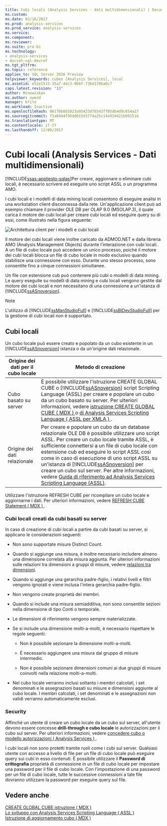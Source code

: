 ```yaml
---
title: Cubi locali (Analysis Services - dati multidimensionali) | Documenti Microsoft
ms.custom: 
ms.date: 03/16/2017
ms.prod: analysis-services
ms.prod_service: analysis-services
ms.service: 
ms.component: 
ms.reviewer: 
ms.suite: pro-bi
ms.technology:
- analysis-services
- docset-sql-devref
ms.tgt_pltfrm: 
ms.topic: reference
applies_to: SQL Server 2016 Preview
helpviewer_keywords: cubes [Analysis Services], local
ms.assetid: e52e1515-35a7-4dc3-9bbf-736d176ba0c7
caps.latest.revision: "13"
author: Minewiskan
ms.author: owend
manager: kfile
ms.workload: Inactive
ms.openlocfilehash: 06178b8d1023a95433d76543ff05db4d9c654a27
ms.sourcegitcommit: f1a6944f95dd015d3774a25c14a919421b09151b
ms.translationtype: MT
ms.contentlocale: it-IT
ms.lasthandoff: 12/08/2017
---
```

# <a name="local-cubes-analysis-services---multidimensional-data"></a>Cubi locali (Analysis Services - Dati multidimensionali)
[!INCLUDE[ssas-appliesto-sqlas](../../../includes/ssas-appliesto-sqlas.md)]Per creare, aggiornare o eliminare cubi locali, è necessario scrivere ed eseguire uno script ASSL o un programma AMO.  
  
 I cubi locali e i modelli di data mining locali consentono di eseguire analisi in una workstation client disconnessa dalla rete. Un'applicazione client può ad esempio chiamare il provider OLE DB per OLAP 9.0 (MSOLAP.3), il quale carica il motore dei cubi locali per creare cubi locali ed eseguire query su di essi, come illustrato nella figura seguente:  
  
 ![Architettura client per i modelli e cubi locali](../../../analysis-services/multidimensional-models/olap-physical/media/as-localcubearch9.gif "architettura Client per i modelli e cubi locali")  
  
 Il motore dei cubi locali viene inoltre caricato da ADMOD.NET e dalla libreria AMO (Analysis Management Objects) durante l'interazione con cubi locali. A un file di cubo locale può accedere un unico processo, poiché il motore dei cubi locali blocca un file di cubo locale in modo esclusivo quando stabilisce una connessione con esso. Durante uno stesso processo, sono consentite fino a cinque connessioni simultanee.  
  
 Un file con estensione cub può contenere più cubi o modelli di data mining. Le query eseguite su modelli di data mining e cubi locali vengono gestite dal motore dei cubi locali e non necessitano di una connessione a un'istanza di [!INCLUDE[ssASnoversion](../../../includes/ssasnoversion-md.md)].  
  
> [!NOTE]  
>  L'utilizzo di [!INCLUDE[ssManStudioFull](../../../includes/ssmanstudiofull-md.md)] e [!INCLUDE[ssBIDevStudioFull](../../../includes/ssbidevstudiofull-md.md)] per la gestione di cubi locali non è supportato.  
  
## <a name="local-cubes"></a>Cubi locali  
 Un cubo locale può essere creato e popolato da un cubo esistente in un [!INCLUDE[ssASnoversion](../../../includes/ssasnoversion-md.md)] istanza o da un'origine dati relazionale.  
  
|Origine dei dati per il cubo locale|Metodo di creazione|  
|------------------------------------|---------------------|  
|Cubo basato su server|È possibile utilizzare l'istruzione CREATE GLOBAL CUBE o [!INCLUDE[ssASnoversion](../../../includes/ssasnoversion-md.md)] script Scripting Language (ASSL) per creare e popolare un cubo da un cubo basato su server. Per ulteriori informazioni, vedere [istruzione CREATE GLOBAL CUBE &#40; MDX &#41; ](../../../mdx/mdx-data-definition-create-global-cube.md) o [di Analysis Services Scripting Language &#40; ASSL per XMLA &#41; ](../../../analysis-services/scripting/analysis-services-scripting-language-assl-for-xmla.md).|  
|Origine dei dati relazionale|Per creare e popolare un cubo da un database relazionale OLE DB è possibile utilizzare uno script ASSL. Per creare un cubo locale tramite ASSL, è sufficiente connettersi a un file di cubo locale con estensione cub ed eseguire lo script ASSL così come in caso di esecuzione di uno script ASSL su un'istanza di [!INCLUDE[ssASnoversion](../../../includes/ssasnoversion-md.md)] per creare un cubo sul server. Per altre informazioni, vedere [Guida di riferimento ad Analysis Services Scripting Language &#40;ASSL&#41;](../../../analysis-services/scripting/analysis-services-scripting-language-assl-for-xmla.md).|  
  
 Utilizzare l'istruzione REFRESH CUBE per ricompilare un cubo locale e aggiornarne i dati. Per ulteriori informazioni, vedere [REFRESH CUBE Statement &#40; MDX &#41; ](../../../mdx/mdx-data-definition-refresh-cube.md).  
  
### <a name="local-cubes-created-from-server-based-cubes"></a>Cubi locali creati da cubi basati su server  
 In caso di creazione di cubi locali a partire da cubi basati su server, si applicano le considerazioni seguenti:  
  
-   Non sono supportate misure Distinct Count.  
  
-   Quando si aggiunge una misura, è inoltre necessario includere almeno una dimensione correlata alla misura aggiunta. Per ulteriori informazioni sulle relazioni tra dimensioni a gruppi di misure, vedere [relazioni tra dimensioni](../../../analysis-services/multidimensional-models-olap-logical-cube-objects/dimension-relationships.md).  
  
-   Quando si aggiunge una gerarchia padre-figlio, i relativi livelli e filtri vengono ignorati e viene inclusa l'intera gerarchia padre-figlio.  
  
-   Non vengono create proprietà dei membri.  
  
-   Quando si include una misura semiadditiva, non sono consentite sezioni nella dimensione di tipo Conti o temporale.  
  
-   Le dimensioni di riferimento vengono sempre materializzate.  
  
-   Se si include una dimensione molti-a-molti, è necessario rispettare le regole seguenti:  
  
    -   Non è possibile sezionare la dimensione molti-a-molti.  
  
    -   È necessario aggiungere una misura dal gruppo di misure intermedio.  
  
    -   Non è possibile sezionare dimensioni comuni ai due gruppi di misure coinvolti nella relazione molti-a-molti.  
  
-   Nel cubo locale verranno inclusi soltanto i membri calcolati, i set denominati e le assegnazioni basati su misure e dimensioni aggiunte al cubo locale. I membri calcolati, i set denominati e le assegnazioni non validi verranno automaticamente esclusi.  
  
### <a name="security"></a>Security  
 Affinché un utente di creare un cubo locale da un cubo sul server, all'utente devono essere concesse **drill-through e cubo locale** le autorizzazioni per il cubo sul server. Per ulteriori informazioni, vedere [concedere cubo o modello autorizzazioni &#40; Analysis Services &#41; ](../../../analysis-services/multidimensional-models/grant-cube-or-model-permissions-analysis-services.md).  
  
 I cubi locali non sono protetti tramite ruoli come i cubi sul server. Qualsiasi utente con accesso a livello di file per un file di cubo locale può eseguire query sui cubi in esso contenuti. È possibile utilizzare il **Password di crittografia** proprietà di connessione in un file di cubo locale per impostare una password per il file di cubo locale. Con l'impostazione di una password per un file di cubo locale, tutte le successive connessioni a tale file dovranno utilizzare la password per eseguire query sul file.  
  
## <a name="see-also"></a>Vedere anche  
 [CREATE GLOBAL CUBE istruzione &#40; MDX &#41;](../../../mdx/mdx-data-definition-create-global-cube.md)   
 [Lo sviluppo con Analysis Services Scripting Language &#40; ASSL &#41;](../../../analysis-services/multidimensional-models/scripting-language-assl/developing-with-analysis-services-scripting-language-assl.md)   
 [Istruzione di aggiornamento cubo &#40; MDX &#41;](../../../mdx/mdx-data-definition-refresh-cube.md)  
  
  
